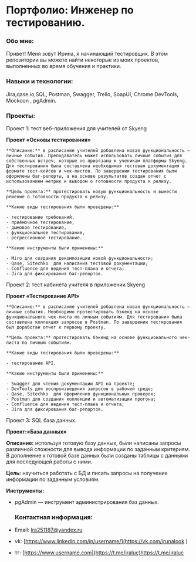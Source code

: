 # Портфолио: Инженер по тестированию.

### Обо мне: 

Привет! Меня зовут Ирина, я начинающий тестировщик.
В этом репозитории вы можете найти некоторые из моих проектов, выполненных во время обучения и практики.

### Навыки и технологии: 

Jira,qase.io,SQL, Postman, Swagger, Trello,
SoapUI, Chrome DevTools, Mockoon , pgAdmin.

### Проекты: 

Проект 1: тест веб-приложения для учителей от Skyeng

 ****Проект «Основы тестирования»****
    
    **Описание:** в расписание учителей добавлена новая функциональность — личные события. Преподаватель может использовать личные события для собственных встреч, которые не привязаны к ученикам платформы Skyeng. Для тестирования была составлена необходимая тестовая документация в формате тест-кейсов и чек-листов. По завершении тестирования были оформлены баг-репорты, а на основе результатов создан отчет с использованием метрик и выводом о готовности продукта к релизу.
    
    **Цель проекта:** протестировать новую функциональность и вынести решение о готовности продукта к релизу.
    
    **Какие виды тестирования были проведены:**
    
    - тестирование требований,
    - приёмочное тестирование,
    - дымовое тестирование,
    - функциональное тестирование,
    - регрессионное тестирование.
    
    **Какие инструменты были применены:**
    
    - Miro для создания декомпозиции новой функциональности;
    - Qase, Sitechko  для написания тестовой документации;
    - Confluence для ведения тест-плана и отчета;
    - Jira для фиксирования баг-репортов.
   

Проект 2: тест кабинета учителя в приложении Skyeng

 ****Проект «Тестирование API»****
      
    **Описание:** в расписание учителей добавлена новая функциональность — личные события. Необходимо протестировать бэкенд на основе функционального чек-листа по личным событиям. Для тестирования была составлена коллекция запросов в Postman. По завершении тестирования был доработан отчет к первому проекту.
    
    **Цель проекта:** протестировать бэкенд на основе функционального чек-листа по личным событиям.
    
    **Какие виды тестирования были проведены:**
    
    - тестирование API.
    
    **Какие инструменты были применены:**
    
    - Swagger для чтения документации API на проекте;
    - DevTools для воспроизведения запросов в рабочей среде;
    - Qase, Sitechko  для оформления функциональных проверок;
    - Postman для создания коллекции и автоматизации прогона;
    - Confluence для ведения тест-плана и отчета;
    - Jira для фиксирования баг-репортов.

    
   Проект 3: SQL база данных.  

****Проект:«База данных»**** 

**Описание:** используя готовую базу данных, были написаны запросы различной сложности для вывода информации по заданным критериям. В дополнение к готовой базе данных были созданы таблицы с данными для последующей работы с ними.

**Цель:** научиться работать с БД и писать запросы на получение информации по заданным условиям.

**Инструменты:**

- pgAdmin — инструмент администрирования баз данных.



  ### Контактная информация:

- Email: Ira251187@yandex.ru
- vk: [https://www.linkedin.com/in/username/](https://vk.com/irunalook )
- тг: [https://www.username.com](https://t.me/iraluc)https://t.me/iraluc

